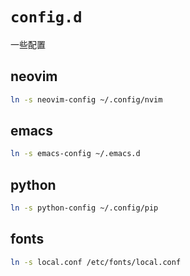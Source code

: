 # `config.d`

一些配置

## neovim

```bash
ln -s neovim-config ~/.config/nvim
```

## emacs

```bash
ln -s emacs-config ~/.emacs.d
```

## python

```bash
ln -s python-config ~/.config/pip
```

## fonts

```bash
ln -s local.conf /etc/fonts/local.conf
```

